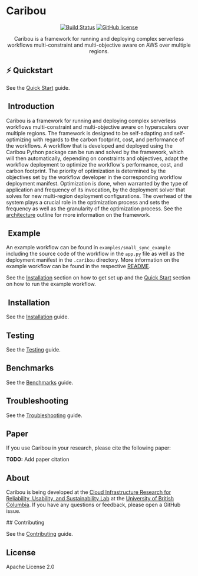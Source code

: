 # Caribou

<div align="center">

[![Build Status](https://github.com/ubc-cirrus-lab/caribou/actions/workflows/workflow.yaml/badge.svg)](https://github.com/ubc-cirrus-lab/caribou/actions/workflows/workflow.yaml) [![GitHub license](https://img.shields.io/badge/license-Apache%202-blue.svg)](https://github.com/ubc-cirrus-lab/caribou/blob/main/LICENSE)

Caribou is a framework for running and deploying complex serverless workflows multi-constraint and multi-objective aware on AWS over multiple regions.

</div>

## ⚡️ Quickstart

See the [Quick Start](QUICK_START.md) guide.

##  Introduction

Caribou is a framework for running and deploying complex serverless workflows multi-constraint and multi-objective aware on hyperscalers over multiple regions.
The framework is designed to be self-adapting and self-optimizing with regards to the carbon footprint, cost, and performance of the workflows.
A workflow that is developed and deployed using the Caribou Python package can be run and solved by the framework, which will then automatically, depending on constraints and objectives, adapt the workflow deployment to optimize the workflow's performance, cost, and carbon footprint.
The priority of optimization is determined by the objectives set by the workflow developer in the corresponding workflow deployment manifest.
Optimization is done, when warranted by the type of application and frequency of its invocation, by the deployment solver that solves for new multi-region deployment configurations.
The overhead of the system plays a crucial role in the optimization process and sets the frequency as well as the granularity of the optimization process.
See the [architecture](ARCHITECTURE.md) outline for more information on the framework.

##  Example

An example workflow can be found in `examples/small_sync_example` including the source code of the workflow in the `app.py` file as well as the deployment manifest in the `.caribou` directory.
More information on the example workflow can be found in the respective [README](examples/small_sync_example/README.md).

See the [Installation](#installation) section on how to get set up and the [Quick Start](#quick-start) section on how to run the example workflow.

##  Installation

See the [Installation](INSTALL.md) guide.

## Testing

See the [Testing](TESTING.md) guide.

## Benchmarks

See the [Benchmarks](benchmarks/README.md) guide.

## Troubleshooting

See the [Troubleshooting](TROUBLESHOOTING.md) guide.

## Paper

If you use Caribou in your research, please cite the following paper:

**TODO:** Add paper citation

## About

Caribou is being developed at the [Cloud Infrastructure Research for Reliability, Usability, and Sustainability Lab](https://cirrus.ece.ubc.ca) at the [University of British Columbia](https://www.ubc.ca). If you have any questions or feedback, please open a GitHub issue.

## Contributing

See the [Contributing](CONTRIBUTING.md) guide.

## License

Apache License 2.0
